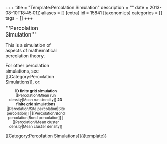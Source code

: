 +++
title = "Template:Percolation Simulation"
description = ""
date = 2013-08-10T18:45:01Z
aliases = []
[extra]
id = 15841
[taxonomies]
categories = []
tags = []
+++

<div class="infobox" style="width: 2in">
<big>'''Percolation Simulation'''</big>

This is a simulation of aspects of mathematical percolation theory.

For other percolation simulations, see [[:Category:Percolation Simulations]], or:
<small><center><b>1D finite grid simulation</b>
[[Percolation/Mean run density|Mean run density]] <b>
2D finite grid simulations</b>
[[Percolation/Site percolation|Site percolation]] | [[Percolation/Bond percolation|Bond percolation]] | [[Percolation/Mean cluster density|Mean cluster density]]</center></small>
</div><includeonly>[[Category:Percolation Simulations]]</includeonly><noinclude>{{template}}</noinclude>
